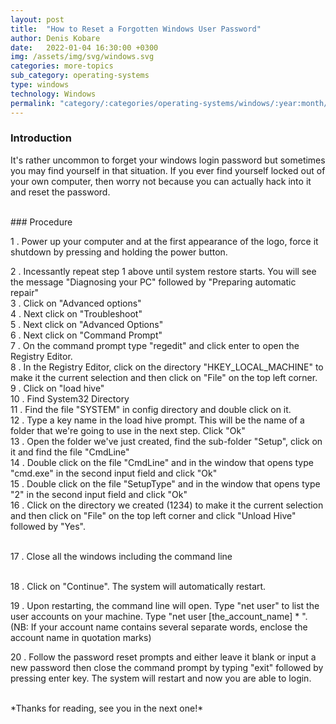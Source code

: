 ```yaml
---
layout: post
title:  "How to Reset a Forgotten Windows User Password"
author: Denis Kobare
date:   2022-01-04 16:30:00 +0300
img: /assets/img/svg/windows.svg
categories: more-topics
sub_category: operating-systems
type: windows
technology: Windows
permalink: "category/:categories/operating-systems/windows/:year:month/:title"
---
```


### Introduction

It's rather uncommon to forget your windows login password but sometimes you may find yourself in that situation. If you ever find yourself locked out of your own computer, then worry not because you can actually hack into it and reset the password.


<br>
### Procedure

1 . Power up your computer and at the first appearance of the logo, force it shutdown by pressing and holding the power button.
 
  <img srcset="/assets/img/posts/windows_loading.png 1x, /assets/img/posts/windows_loading.png 2.2x">

<br>
2 . Incessantly repeat step 1 above until system restore starts. You will see the message "Diagnosing your PC"  followed by "Preparing automatic repair"
    <img srcset="/assets/img/posts/windows_preparing.png 1x, /assets/img/posts/windows_preparing.png 1.6x">
    
<br>
3 . Click on "Advanced options"
    <img srcset="/assets/img/posts/automatic_repair_advanced_options.jpg 1.17x, /assets/img/posts/automatic_repair_advanced_options.jpg 2.6x">

<br>
4 . Next click on "Troubleshoot"
    <img srcset="/assets/img/posts/troubleshoot.jpg 1.17x, /assets/img/posts/troubleshoot.jpg 2.6x">

<br>
5 . Next click on "Advanced Options"
    <img srcset="/assets/img/posts/troubleshoot_advanced_options.jpg 1.17x, /assets/img/posts/troubleshoot_advanced_options.jpg 2.6x">

<br>
6 . Next click on "Command Prompt"
    <img srcset="/assets/img/posts/command_prompt.jpg 1x, /assets/img/posts/command_prompt.jpg 2.2x">


<br>
7 . On the command prompt type "regedit" and click enter to open the Registry Editor.
    <img srcset="/assets/img/posts/command_prompt_regedit.png 1x, /assets/img/posts/command_prompt_regedit.png 2x">


<br>
8 . In the Registry Editor, click on the directory "HKEY_LOCAL_MACHINE" to make it the current selection and then click on "File" on the top left corner.
    <img srcset="/assets/img/posts/hkey_local_machine.png 1.16x, /assets/img/posts/hkey_local_machine.png 2.6x">

<br>
9 . Click on "load hive"
    <br><img srcset="/assets/img/posts/load_hive.png 1.16x, /assets/img/posts/load_hive.png 1x">

<br>
10 . Find System32 Directory
    <img srcset="/assets/img/posts/windows_system32.png 1.16x, /assets/img/posts/windows_system32.png 2x">

<br>
11 . Find the file "SYSTEM" in config directory and double click on it.
    <img srcset="/assets/img/posts/config_system.jpg 1.16x, /assets/img/posts/config_system.jpg 2x">

<br>
12 . Type a key name in the load hive prompt. This will be the name of a folder that we're going to use in the next step. Click "Ok"
    <img srcset="/assets/img/posts/key_name.jpg 1.8x, /assets/img/posts/key_name.jpg 4x">

<br>
13 . Open the folder we've just created, find the sub-folder "Setup", click on it and find the file "CmdLine"
    <img srcset="/assets/img/posts/setup_cmdline.jpg 1.8x, /assets/img/posts/setup_cmdline.jpg 4x">

<br>
14 . Double click on the file "CmdLine" and in the window that opens type "cmd.exe" in the second input field and click "Ok"
    <img srcset="/assets/img/posts/cmd_line.jpg 1.8x, /assets/img/posts/cmd_line.jpg 4x">

<br>
15 . Double click on the file "SetupType" and in the window that opens type "2" in the second input field and click "Ok"
    <img srcset="/assets/img/posts/setup_type.jpg 1.8x, /assets/img/posts/setup_type.jpg 4x">

<br>
16 . Click on the directory we created (1234) to make it the current selection and then click on "File" on the top left corner and click "Unload Hive" followed by "Yes".
    <img srcset="/assets/img/posts/select_folder.jpg 1.8x, /assets/img/posts/select_folder.png 4x"> <br><br>
    <img srcset="/assets/img/posts/unload_hive.jpg 1.8x, /assets/img/posts/unload_hive.png 4x">

17 . Close all the windows including the command line


<br>
18 . Click on "Continue". The system will automatically restart.
    <img srcset="/assets/img/posts/continue.jpg 1.8x, /assets/img/posts/continue.jpg 4x">

19 . Upon restarting, the command line will open. Type "net user" to list the user accounts on your machine.
     Type "net user [the_account_name] * ". (NB: If your account name contains several separate words, enclose the account name in quotation marks)
    <img srcset="/assets/img/posts/change_account_password_cmd.jpg 1.4x, /assets/img/posts/change_account_password_cmd.jpg 4x">

20 . Follow the password reset prompts and either leave it blank or input a new password then close the command prompt by typing "exit" followed by pressing enter key. The system will restart and now you are able to login.

<br>
*Thanks for reading, see you in the next one!*
